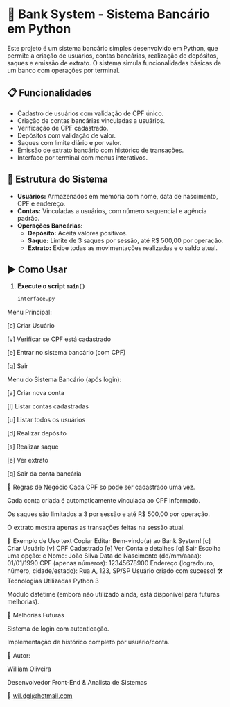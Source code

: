# 🏦 Bank System - Sistema Bancário em Python

Este projeto é um sistema bancário simples desenvolvido em Python, que permite a criação de usuários, contas bancárias, realização de depósitos, saques e emissão de extrato. O sistema simula funcionalidades básicas de um banco com operações por terminal.

## 📋 Funcionalidades

- Cadastro de usuários com validação de CPF único.
- Criação de contas bancárias vinculadas a usuários.
- Verificação de CPF cadastrado.
- Depósitos com validação de valor.
- Saques com limite diário e por valor.
- Emissão de extrato bancário com histórico de transações.
- Interface por terminal com menus interativos.

## 🧱 Estrutura do Sistema

- **Usuários:** Armazenados em memória com nome, data de nascimento, CPF e endereço.
- **Contas:** Vinculadas a usuários, com número sequencial e agência padrão.
- **Operações Bancárias:**
  - **Depósito:** Aceita valores positivos.
  - **Saque:** Limite de 3 saques por sessão, até R$ 500,00 por operação.
  - **Extrato:** Exibe todas as movimentações realizadas e o saldo atual.

## ▶️ Como Usar

1. **Execute o script `main()`**
   ```bash
   interface.py
Menu Principal:

[c] Criar Usuário

[v] Verificar se CPF está cadastrado

[e] Entrar no sistema bancário (com CPF)

[q] Sair

Menu do Sistema Bancário (após login):

[a] Criar nova conta

[l] Listar contas cadastradas

[u] Listar todos os usuários

[d] Realizar depósito

[s] Realizar saque

[e] Ver extrato

[q] Sair da conta bancária

🔐 Regras de Negócio
Cada CPF só pode ser cadastrado uma vez.

Cada conta criada é automaticamente vinculada ao CPF informado.

Os saques são limitados a 3 por sessão e até R$ 500,00 por operação.

O extrato mostra apenas as transações feitas na sessão atual.

🧪 Exemplo de Uso
text
Copiar
Editar
Bem-vindo(a) ao Bank System!
[c] Criar Usuário
[v] CPF Cadastrado
[e] Ver Conta e detalhes
[q] Sair
Escolha uma opção: c
Nome: João Silva
Data de Nascimento (dd/mm/aaaa): 01/01/1990
CPF (apenas números): 12345678900
Endereço (logradouro, número, cidade/estado): Rua A, 123, SP/SP
Usuário criado com sucesso!
🛠 Tecnologias Utilizadas
Python 3

Módulo datetime (embora não utilizado ainda, está disponível para futuras melhorias).


🚀 Melhorias Futuras

Sistema de login com autenticação.

Implementação de histórico completo por usuário/conta.

👤 Autor:

William Oliveira

Desenvolvedor Front-End & Analista de Sistemas

📧 wil.dgl@hotmail.com


